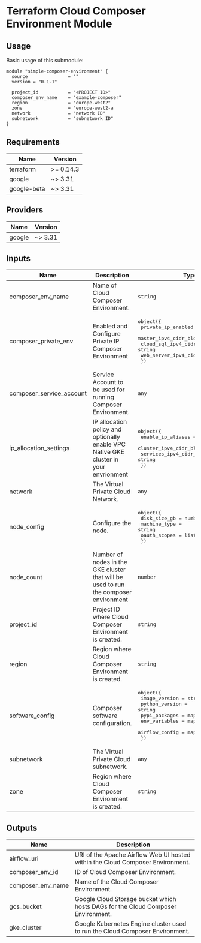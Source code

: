 # Terraform Cloud Composer Environment Module

## Usage
Basic usage of this submodule: 
```hcl
module "simple-composer-environment" {
  source               = ""
  version = "0.1.1"

  project_id           = "<PROJECT ID>"
  composer_env_name    = "example-composer"
  region               = "europe-west2"
  zone                 = "europe-west2-a
  network              = "network ID"
  subnetwork           = "subnetwork ID" 
}

```

<!-- BEGINNING OF PRE-COMMIT-TERRAFORM DOCS HOOK -->
## Requirements

| Name | Version |
|------|---------|
| terraform | >= 0.14.3 |
| google | ~> 3.31 |
| google-beta | ~> 3.31 |

## Providers

| Name | Version |
|------|---------|
| google | ~> 3.31 |

## Inputs

| Name | Description | Type | Default | Required |
|------|-------------|------|---------|:--------:|
| composer\_env\_name | Name of Cloud Composer Environment. | `string` | n/a | yes |
| composer\_private\_env | Enabled and Configure Private IP Composer Environment | <pre>object({<br>    private_ip_enabled         = bool<br>    master_ipv4_cidr_block     = string<br>    cloud_sql_ipv4_cidr_block  = string<br>    web_server_ipv4_cidr_block = string<br>  })</pre> | <pre>{<br>  "cloud_sql_ipv4_cidr_block": null,<br>  "master_ipv4_cidr_block": null,<br>  "private_ip_enabled": false,<br>  "web_server_ipv4_cidr_block": null<br>}</pre> | no |
| composer\_service\_account | Service Account to be used for running Composer Environment. | `any` | `null` | no |
| ip\_allocation\_settings | IP allocation policy and optionally enable VPC Native GKE cluster in your envrionment | <pre>object({<br>    enable_ip_aliases        = bool<br>    cluster_ipv4_cidr_block  = string<br>    services_ipv4_cidr_block = string<br>  })</pre> | <pre>{<br>  "cluster_ipv4_cidr_block": null,<br>  "enable_ip_aliases": false,<br>  "services_ipv4_cidr_block": null<br>}</pre> | no |
| network | The Virtual Private Cloud Network. | `any` | n/a | yes |
| node\_config | Configure the node. | <pre>object({<br>    disk_size_gb = number<br>    machine_type = string<br>    oauth_scopes = list(string)<br>  })</pre> | <pre>{<br>  "disk_size_gb": 100,<br>  "machine_type": "n1-standard-1",<br>  "oauth_scopes": null<br>}</pre> | no |
| node\_count | Number of nodes in the GKE cluster that will be used to run the composer environment | `number` | `3` | no |
| project\_id | Project ID where Cloud Composer Environment is created. | `string` | n/a | yes |
| region | Region where Cloud Composer Environment is created. | `string` | n/a | yes |
| software\_config | Composer software configuration. | <pre>object({<br>    image_version  = string<br>    python_version = string<br>    pypi_packages  = map(any)<br>    env_variables  = map(any)<br>    airflow_config = map(any)<br>  })</pre> | <pre>{<br>  "airflow_config": {},<br>  "env_variables": {},<br>  "image_version": null,<br>  "pypi_packages": {},<br>  "python_version": null<br>}</pre> | no |
| subnetwork | The Virtual Private Cloud subnetwork. | `any` | n/a | yes |
| zone | Region where Cloud Composer Environment is created. | `string` | n/a | yes |

## Outputs

| Name | Description |
|------|-------------|
| airflow\_uri | URI of the Apache Airflow Web UI hosted within the Cloud Composer Environment. |
| composer\_env\_id | ID of Cloud Composer Environment. |
| composer\_env\_name | Name of the Cloud Composer Environment. |
| gcs\_bucket | Google Cloud Storage bucket which hosts DAGs for the Cloud Composer Environment. |
| gke\_cluster | Google Kubernetes Engine cluster used to run the Cloud Composer Environment. |

<!-- END OF PRE-COMMIT-TERRAFORM DOCS HOOK -->
